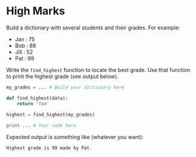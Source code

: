# High Marks

Build a dictionary with several students and their grades. For example:
  - Jan : 75
  - Bob : 88
  - Jill : 52
  - Pat : 99
  
Write the `find_highest` function to locate the best grade. Use that
function to print the highest grade (see output below).
  
```python
my_grades = ... # Build your dictionary here

def find_highest(data):
    return 'Tom'
    
highest = find_highest(my_grades)

print ... # Your code here
```

Expected output is something like (whatever you want):

```
Highest grade is 99 made by Pat.
```